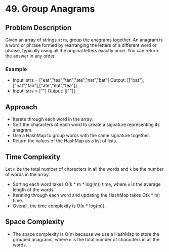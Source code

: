 # 49. Group Anagrams

## Problem Description
Given an array of strings `strs`, group the anagrams together. An anagram is a word or phrase formed by rearranging the letters of a different word or phrase, typically using all the original letters exactly once. You can return the answer in any order.

### Example
- Input: strs = ["eat","tea","tan","ate","nat","bat"]
  Output: [["bat"],["nat","tan"],["ate","eat","tea"]]
- Input: strs = [""]
  Output: [[""]]

## Approach
- Iterate through each word in the array.
- Sort the characters of each word to create a signature representing its anagram.
- Use a HashMap to group words with the same signature together.
- Return the values of the HashMap as a list of lists.

## Time Complexity
Let `n` be the total number of characters in all the words and `k` be the number of words in the array.
- Sorting each word takes O(k * m * log(m)) time, where `m` is the average length of the words.
- Iterating through each word and updating the HashMap takes O(k * m) time.
- Overall, the time complexity is O(n * log(m)).

## Space Complexity
- The space complexity is O(n) because we use a HashMap to store the grouped anagrams, where `n` is the total number of characters in all the words.
